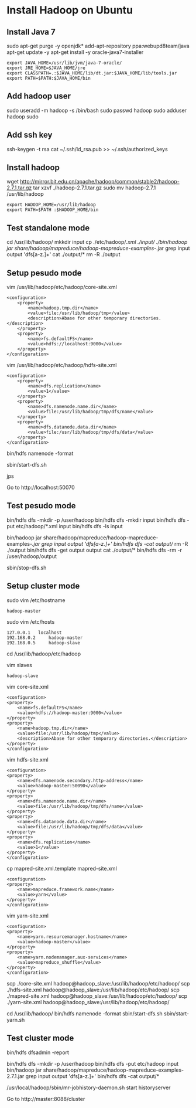 # Install Hadoop on Ubuntu

## Install Java 7
sudo apt-get purge -y openjdk*
add-apt-repository ppa:webupd8team/java
apt-get update -y
apt-get install -y oracle-java7-installer

```
export JAVA_HOME=/usr/lib/jvm/java-7-oracle/
export JRE_HOME=$JAVA_HOME/jre
export CLASSPATH=.:$JAVA_HOME/lib/dt.jar:$JAVA_HOME/lib/tools.jar
export PATH=$PATH:$JAVA_HOME/bin
```

## Add hadoop user

sudo useradd -m hadoop -s /bin/bash
sudo passwd hadoop
sudo adduser hadoop sudo

## Add ssh key

ssh-keygen -t rsa
cat ~/.ssh/id_rsa.pub >> ~/.ssh/authorized_keys

## Install hadoop

wget http://mirror.bit.edu.cn/apache/hadoop/common/stable2/hadoop-2.7.1.tar.gz
tar xzvf ./hadoop-2.7.1.tar.gz
sudo mv hadoop-2.7.1 /usr/lib/hadoop

```
export HADOOP_HOME=/usr/lib/hadoop
export PATH=$PATH :$HADOOP_HOME/bin
```

## Test standalone mode

cd /usr/lib/hadoop/
mkkdir input
cp ./etc/hadoop/*.xml ./input/
./bin/hadoop jar share/hadoop/mapreduce/hadoop-mapreduce-examples-*.jar grep input output 'dfs[a-z.]+'
cat ./output/*
rm -R ./output

## Setup pesudo mode

vim /usr/lib/hadoop/etc/hadoop/core-site.xml

```
<configuration>
    <property>
        <name>hadoop.tmp.dir</name>
        <value>file:/usr/lib/hadoop/tmp</value>
        <description>Abase for other temporary directories.</description>
    </property>
    <property>
        <name>fs.defaultFS</name>
        <value>hdfs://localhost:9000</value>
    </property>
</configuration>
```

vim /usr/lib/hadoop/etc/hadoop/hdfs-site.xml

```
<configuration>
    <property>
        <name>dfs.replication</name>
        <value>1</value>
    </property>
    <property>
        <name>dfs.namenode.name.dir</name>
        <value>file:/usr/lib/hadoop/tmp/dfs/name</value>
    </property>
    <property>
        <name>dfs.datanode.data.dir</name>
        <value>file:/usr/lib/hadoop/tmp/dfs/data</value>
    </property>
</configuration>
```

bin/hdfs namenode -format

sbin/start-dfs.sh

jps

Go to http://localhost:50070

## Test pesudo mode

bin/hdfs dfs -mkdir -p /user/hadoop
bin/hdfs dfs -mkdir input
bin/hdfs dfs -put etc/hadoop/*.xml input
bin/hdfs dfs -ls input

bin/hadoop jar share/hadoop/mapreduce/hadoop-mapreduce-examples-*.jar grep input output 'dfs[a-z.]+'
bin/hdfs dfs -cat output/*
rm -R ./output
bin/hdfs dfs -get output output
cat ./output/*
bin/hdfs dfs -rm -r /user/hadoop/output

sbin/stop-dfs.sh

## Setup cluster mode

sudo vim /etc/hostname

```
hadoop-master
```

sudo vim /etc/hosts

```
127.0.0.1	localhost
192.168.0.2     hadoop-master
192.168.0.5     hadoop-slave
```

cd /usr/lib/hadoop/etc/hadoop

vim slaves

```
hadoop-slave
```

vim core-site.xml

```
<configuration>
<property>
    <name>fs.defaultFS</name>
    <value>hdfs://hadoop-master:9000</value>
</property>
<property>
    <name>hadoop.tmp.dir</name>
    <value>file:/usr/lib/hadoop/tmp</value>
    <description>Abase for other temporary directories.</description>
</property>
</configuration>
```

vim hdfs-site.xml

```
<configuration>
<property>
    <name>dfs.namenode.secondary.http-address</name>
    <value>hadoop-master:50090</value>
</property>
<property>
    <name>dfs.namenode.name.dir</name>
    <value>file:/usr/lib/hadoop/tmp/dfs/name</value>
</property>
<property>
    <name>dfs.datanode.data.dir</name>
    <value>file:/usr/lib/hadoop/tmp/dfs/data</value>
</property>
<property>
    <name>dfs.replication</name>
    <value>1</value>
</property>
</configuration>
```

cp mapred-site.xml.template mapred-site.xml 

```
<configuration>
<property>
    <name>mapreduce.framework.name</name>
    <value>yarn</value>
</property>
</configuration>
```

vim yarn-site.xml

```
<configuration>
<property>
    <name>yarn.resourcemanager.hostname</name>
    <value>hadoop-master</value>
</property>
<property>
    <name>yarn.nodemanager.aux-services</name>
    <value>mapreduce_shuffle</value>
</property>
</configuration>
```

scp ./core-site.xml hadoop@hadoop_slave:/usr/lib/hadoop/etc/hadoop/
scp ./hdfs-site.xml hadoop@hadoop_slave:/usr/lib/hadoop/etc/hadoop/
scp ./mapred-site.xml hadoop@hadoop_slave:/usr/lib/hadoop/etc/hadoop/
scp ./yarn-site.xml hadoop@hadoop_slave:/usr/lib/hadoop/etc/hadoop/

cd /usr/lib/hadoop/
bin/hdfs namenode -format
sbin/start-dfs.sh
sbin/start-yarn.sh

## Test cluster mode

bin/hdfs dfsadmin -report

bin/hdfs dfs -mkdir -p /user/hadoop
bin/hdfs dfs -put etc/hadoop input 
bin/hadoop jar share/hadoop/mapreduce/hadoop-mapreduce-examples-2.7.1.jar grep input output 'dfs[a-z.]+'
bin/hdfs dfs -cat output/*

/usr/local/hadoop/sbin/mr-jobhistory-daemon.sh start historyserver

Go to http://master:8088/cluster

